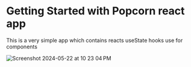 # Getting Started with Popcorn react app

This is a very simple app which contains reacts useState hooks use for components

![Screenshot 2024-05-22 at 10 23 04 PM](https://github.com/acharayaP03/popcorn/assets/42729832/b6cbe587-8792-4f96-85ce-c7c526b9a6c0)
